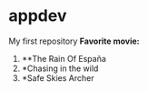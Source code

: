 # appdev
My first repository
**Favorite movie:** 
1. **The Rain Of España
2. *Chasing in the wild
3. *Safe Skies Archer
